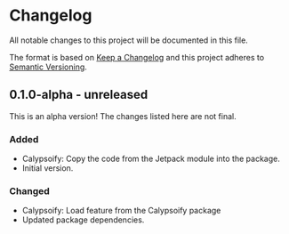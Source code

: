 # Changelog

All notable changes to this project will be documented in this file.

The format is based on [Keep a Changelog](https://keepachangelog.com/en/1.0.0/)
and this project adheres to [Semantic Versioning](https://semver.org/spec/v2.0.0.html).

## 0.1.0-alpha - unreleased

This is an alpha version! The changes listed here are not final.

### Added
- Calypsoify: Copy the code from the Jetpack module into the package.
- Initial version.

### Changed
- Calypsoify: Load feature from the Calypsoify package
- Updated package dependencies.
